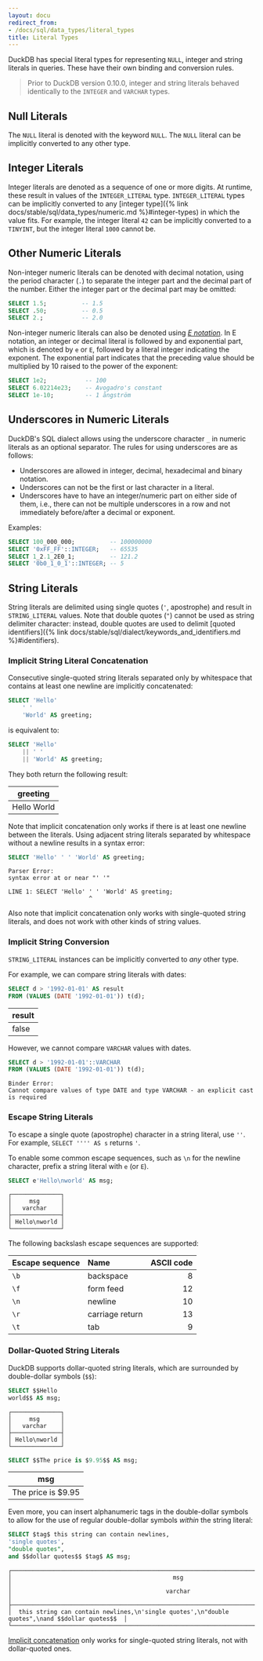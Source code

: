 ```yaml
---
layout: docu
redirect_from:
- /docs/sql/data_types/literal_types
title: Literal Types
---
```


DuckDB has special literal types for representing `NULL`, integer and string literals in queries. These have their own binding and conversion rules.

> Prior to DuckDB version 0.10.0, integer and string literals behaved identically to the `INTEGER` and `VARCHAR` types.

## Null Literals

The `NULL` literal is denoted with the keyword `NULL`. The `NULL` literal can be implicitly converted to any other type.

## Integer Literals

Integer literals are denoted as a sequence of one or more digits. At runtime, these result in values of the `INTEGER_LITERAL` type. `INTEGER_LITERAL` types can be implicitly converted to any [integer type]({% link docs/stable/sql/data_types/numeric.md %}#integer-types) in which the value fits. For example, the integer literal `42` can be implicitly converted to a `TINYINT`, but the integer literal `1000` cannot be.

## Other Numeric Literals

Non-integer numeric literals can be denoted with decimal notation, using the period character (`.`) to separate the integer part and the decimal part of the number.
Either the integer part or the decimal part may be omitted:

```sql
SELECT 1.5;          -- 1.5
SELECT .50;          -- 0.5
SELECT 2.;           -- 2.0
```

Non-integer numeric literals can also be denoted using [_E notation_](https://en.wikipedia.org/wiki/Scientific_notation#E_notation). In E notation, an integer or decimal literal is followed by and exponential part, which is denoted by `e` or `E`, followed by a literal integer indicating the exponent.
The exponential part indicates that the preceding value should be multiplied by 10 raised to the power of the exponent:

```sql
SELECT 1e2;           -- 100
SELECT 6.02214e23;    -- Avogadro's constant
SELECT 1e-10;         -- 1 ångström
```

## Underscores in Numeric Literals

DuckDB's SQL dialect allows using the underscore character `_` in numeric literals as an optional separator. The rules for using underscores are as follows:

* Underscores are allowed in integer, decimal, hexadecimal and binary notation.
* Underscores can not be the first or last character in a literal.
* Underscores have to have an integer/numeric part on either side of them, i.e., there can not be multiple underscores in a row and not immediately before/after a decimal or exponent.

Examples:

```sql
SELECT 100_000_000;          -- 100000000
SELECT '0xFF_FF'::INTEGER;   -- 65535
SELECT 1_2.1_2E0_1;          -- 121.2
SELECT '0b0_1_0_1'::INTEGER; -- 5
```

## String Literals

String literals are delimited using single quotes (`'`, apostrophe) and result in `STRING_LITERAL` values.
Note that double quotes (`"`) cannot be used as string delimiter character: instead, double quotes are used to delimit [quoted identifiers]({% link docs/stable/sql/dialect/keywords_and_identifiers.md %}#identifiers).

### Implicit String Literal Concatenation

Consecutive single-quoted string literals separated only by whitespace that contains at least one newline are implicitly concatenated:

```sql
SELECT 'Hello'
    ' '
    'World' AS greeting;
```

is equivalent to:

```sql
SELECT 'Hello'
    || ' '
    || 'World' AS greeting;
```

They both return the following result:

|  greeting   |
|-------------|
| Hello World |

Note that implicit concatenation only works if there is at least one newline between the literals. Using adjacent string literals separated by whitespace without a newline results in a syntax error:

```sql
SELECT 'Hello' ' ' 'World' AS greeting;
```

```console
Parser Error:
syntax error at or near "' '"

LINE 1: SELECT 'Hello' ' ' 'World' AS greeting;
                       ^
```

Also note that implicit concatenation only works with single-quoted string literals, and does not work with other kinds of string values.

### Implicit String Conversion

`STRING_LITERAL` instances can be implicitly converted to _any_ other type.

For example, we can compare string literals with dates:

```sql
SELECT d > '1992-01-01' AS result
FROM (VALUES (DATE '1992-01-01')) t(d);
```

| result |
|:-------|
| false  |

However, we cannot compare `VARCHAR` values with dates.

```sql
SELECT d > '1992-01-01'::VARCHAR
FROM (VALUES (DATE '1992-01-01')) t(d);
```

```console
Binder Error:
Cannot compare values of type DATE and type VARCHAR - an explicit cast is required
```

### Escape String Literals

To escape a single quote (apostrophe) character in a string literal, use `''`. For example, `SELECT '''' AS s` returns `'`.

To enable some common escape sequences, such as `\n` for the newline character, prefix a string literal with `e` (or `E`).

```sql
SELECT e'Hello\nworld' AS msg;
```

<!-- This output intentionally uses the duckbox formatter -->

```text
┌──────────────┐
│     msg      │
│   varchar    │
├──────────────┤
│ Hello\nworld │
└──────────────┘
```

The following backslash escape sequences are supported:

| Escape sequence | Name | ASCII code |
|:--|:--|--:|
| `\b` | backspace | 8 |
| `\f` | form feed | 12 |
| `\n` | newline | 10 |
| `\r` | carriage return |  13 |
| `\t` | tab | 9 |

### Dollar-Quoted String Literals

DuckDB supports dollar-quoted string literals, which are surrounded by double-dollar symbols (`$$`):

```sql
SELECT $$Hello
world$$ AS msg;
```

<!-- This output intentionally uses the duckbox formatter -->

```text
┌──────────────┐
│     msg      │
│   varchar    │
├──────────────┤
│ Hello\nworld │
└──────────────┘
```

```sql
SELECT $$The price is $9.95$$ AS msg;
```

|        msg         |
|--------------------|
| The price is $9.95 |

Even more, you can insert alphanumeric tags in the double-dollar symbols to allow for the use of regular double-dollar symbols *within* the string literal:

```sql
SELECT $tag$ this string can contain newlines,
'single quotes',
"double quotes",
and $$dollar quotes$$ $tag$ AS msg;
```

<!-- This output intentionally uses the duckbox formatter -->

```text
┌────────────────────────────────────────────────────────────────────────────────────────────────┐
│                                              msg                                               │
│                                            varchar                                             │
├────────────────────────────────────────────────────────────────────────────────────────────────┤
│  this string can contain newlines,\n'single quotes',\n"double quotes",\nand $$dollar quotes$$  │
└────────────────────────────────────────────────────────────────────────────────────────────────┘
```

[Implicit concatenation](#implicit-string-literal-concatenation) only works for single-quoted string literals, not with dollar-quoted ones.
